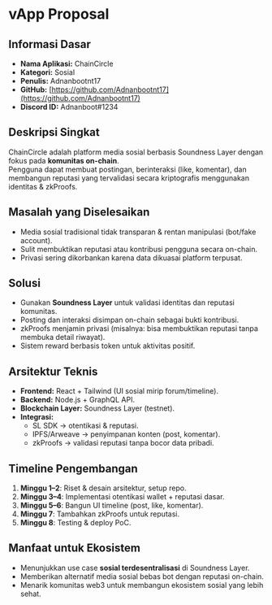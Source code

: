 # vApp Proposal

## Informasi Dasar
- **Nama Aplikasi:** ChainCircle
- **Kategori:** Sosial
- **Penulis:** Adnanbootnt17
- **GitHub:** [https://github.com/Adnanbootnt17](https://github.com/Adnanbootnt17)
- **Discord ID:** Adnanboot#1234

## Deskripsi Singkat
ChainCircle adalah platform media sosial berbasis Soundness Layer dengan fokus pada **komunitas on-chain**.  
Pengguna dapat membuat postingan, berinteraksi (like, komentar), dan membangun reputasi yang tervalidasi secara kriptografis menggunakan identitas & zkProofs.  

## Masalah yang Diselesaikan
- Media sosial tradisional tidak transparan & rentan manipulasi (bot/fake account).  
- Sulit membuktikan reputasi atau kontribusi pengguna secara on-chain.  
- Privasi sering dikorbankan karena data dikuasai platform terpusat.  

## Solusi
- Gunakan **Soundness Layer** untuk validasi identitas dan reputasi komunitas.  
- Posting dan interaksi disimpan on-chain sebagai bukti kontribusi.  
- zkProofs menjamin privasi (misalnya: bisa membuktikan reputasi tanpa membuka detail riwayat).  
- Sistem reward berbasis token untuk aktivitas positif.  

## Arsitektur Teknis
- **Frontend:** React + Tailwind (UI sosial mirip forum/timeline).  
- **Backend:** Node.js + GraphQL API.  
- **Blockchain Layer:** Soundness Layer (testnet).  
- **Integrasi:**  
  - SL SDK → otentikasi & reputasi.  
  - IPFS/Arweave → penyimpanan konten (post, komentar).  
  - zkProofs → validasi reputasi tanpa bocor data pribadi.  

## Timeline Pengembangan
1. **Minggu 1–2**: Riset & desain arsitektur, setup repo.  
2. **Minggu 3–4**: Implementasi otentikasi wallet + reputasi dasar.  
3. **Minggu 5–6**: Bangun UI timeline (post, like, komentar).  
4. **Minggu 7**: Tambahkan zkProofs untuk reputasi.  
5. **Minggu 8**: Testing & deploy PoC.  

## Manfaat untuk Ekosistem
- Menunjukkan use case **sosial terdesentralisasi** di Soundness Layer.  
- Memberikan alternatif media sosial bebas bot dengan reputasi on-chain.  
- Menarik komunitas web3 untuk membangun ekosistem sosial yang lebih sehat.
